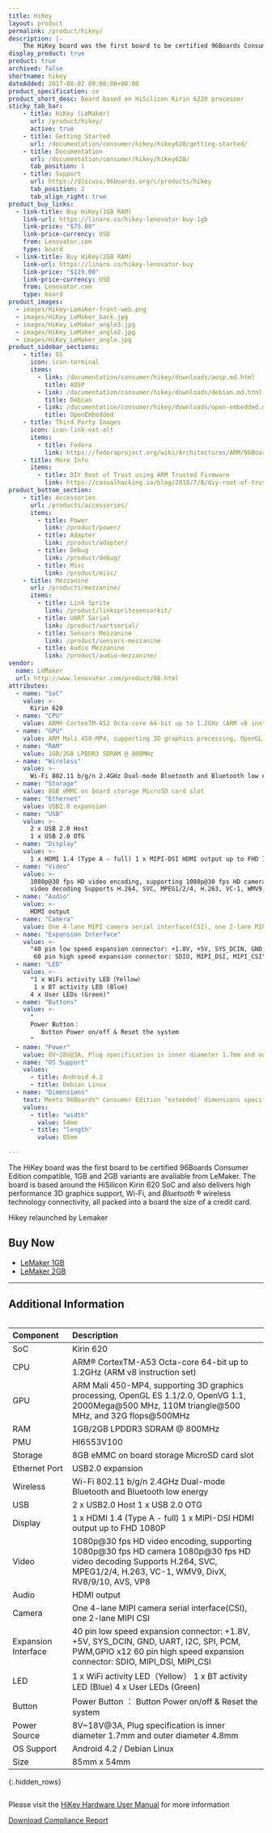 ```yaml
---
title: HiKey
layout: product
permalink: /product/hikey/
description: |-
    The HiKey board was the first board to be certified 96Boards Consumer Edition compatible,  1GB and 2GB variants are available from LeMaker. The board is based around the HiSilicon Kirin 620  SoC and also delivers high performance 3D graphics support, Wi-Fi, and Bluetooth connectivity, all packed into a board the size of a credit card.
display_product: true
product: true
archived: false
shortname: hikey
dateAdded: 2017-08-02 09:00:00+00:00
product_specification: ce
product_short_desc: Board based on HiSilicon Kirin 6220 processor
sticky_tab_bar:
    - title: HiKey (LeMaker)
      url: /product/hikey/
      active: true
    - title: Getting Started
      url: /documentation/consumer/hikey/hikey620/getting-started/
    - title: Documentation
      url: /documentation/consumer/hikey/hikey620/
      tab_position: 1
    - title: Support
      url: https://discuss.96boards.org/c/products/hikey
      tab_position: 2
      tab_align_right: true
product_buy_links:
  - link-title: Buy HiKey(1GB RAM)
    link-url: https://linaro.co/hikey-lenovator-buy-1gb
    link-price: "$75.00"
    link-price-currency: USD
    from: Lenovator.com
    type: board
  - link-title: Buy HiKey(2GB RAM)
    link-url: https://linaro.co/hikey-lenovator-buy
    link-price: "$119.00"
    link-price-currency: USD
    from: Lenovator.com
    type: board
product_images:
  - images/Hikey-Lemaker-front-web.png
  - images/HiKey_LeMaker_back.jpg
  - images/HiKey_LeMaker_angle3.jpg
  - images/HiKey_LeMaker_angle2.jpg
  - images/HiKey_LeMaker_angle.jpg
product_sidebar_sections:
    - title: OS
      icon: icon-terminal
      items:
        - link: /documentation/consumer/hikey/downloads/aosp.md.html
          title: AOSP
        - link: /documentation/consumer/hikey/downloads/debian.md.html
          title: Debian
        - link: /documentation/consumer/hikey/downloads/open-embedded.md.html
          title: OpenEmbedded
    - title: Third Party Images
      icon: icon-link-ext-alt
      items:
        - title: Fedora
          link: https://fedoraproject.org/wiki/Architectures/ARM/96Boards
    - title: More Info
      items:
        - title: DIY Root of Trust using ARM Trusted Firmware
          link: https://casualhacking.io/blog/2018/7/8/diy-root-of-trust-using-arm-trusted-firmware-on-the-96boards-hikey
product_bottom_section:
    - title: Accessories
      url: /products/accessories/
      items:
        - title: Power
          link: /product/power/
        - title: Adapter
          link: /product/adapter/
        - title: Debug
          link: /product/debug/
        - title: Misc
          link: /product/misc/
    - title: Mezzanine
      url: /products/mezzanine/
      items:
        - title: Link Sprite
          link: /product/linkspritesensorkit/
        - title: UART Serial
          link: /product/uartserial/
        - title: Sensors Mezzanine
          link: /product/sensors-mezzanine
        - title: Audio Mezzanine
          link: /product/audio-mezzanine/
vendor:
  name: LeMaker
  url: http://www.lenovator.com/product/86.html
attributes:
  - name: "SoC"
    value: >-
      Kirin 620
  - name: "CPU"
    value: ARM® CortexTM-A53 Octa-core 64-bit up to 1.2GHz (ARM v8 instruction set)
  - name: "GPU"
    value: ARM Mali 450-MP4, supporting 3D graphics processing, OpenGL ES 1.1/2.0, OpenVG 1.1, 2000Mega@500 MHz, 110M triangle@500 MHz, and 32G flops@500MHz
  - name: "RAM"
    value: 1GB/2GB LPDDR3 SDRAM @ 800MHz
  - name: "Wireless"
    value: >-
      Wi-Fi 802.11 b/g/n 2.4GHz Dual-mode Bluetooth and Bluetooth low energy
  - name: "Storage"
    value: 8GB eMMC on board storage MicroSD card slot
  - name: "Ethernet"
    value: USB2.0 expansion
  - name: "USB"
    value: >-
      2 x USB 2.0 Host
      1 x USB 2.0 OTG
  - name: "Display"
    value: >-
      1 x HDMI 1.4 (Type A - full) 1 x MIPI-DSI HDMI output up to FHD 1080P
  - name: "Video"
    value: >-
      1080p@30 fps HD video encoding, supporting 1080p@30 fps HD camera 1080p@30 fps HD
      video decoding Supports H.264, SVC, MPEG1/2/4, H.263, VC-1, WMV9, DivX, RV8/9/10, AVS, VP8
  - name: "Audio"
    value: >-
      HDMI output
  - name: "Camera"
    value: One 4-lane MIPI camera serial interface(CSI), one 2-lane MIPI CSI
  - name: "Expansion Interface"
    value: >-
      "40 pin low speed expansion connector: +1.8V, +5V, SYS_DCIN, GND, UART, I2C, SPI, PCM, PWM,GPIO x12
       60 pin high speed expansion connector: SDIO, MIPI_DSI, MIPI_CSI"
  - name: "LED"
    value: >-
      "1 x WiFi activity LED（Yellow）
       1 x BT activity LED (Blue)
      4 x User LEDs (Green)"
  - name: "Buttons"
    value: >-
      "
      Power Button：
         Button Power on/off & Reset the system
      "
  - name: "Power"
    value: 8V~18V@3A, Plug specification is inner diameter 1.7mm and outer diameter 4.8mm
  - name: "OS Support"
    values:
      - title: Android 4.2
      - title: Debian Linux
  - name: "Dimensions"
    text: Meets 96Boards™ Consumer Edition ’extended’ dimensions specifications.
    values:
      - title: "width"
        value: 54mm
      - title: "length"
        value: 85mm

---
```

The HiKey board was the first board to be certified 96Boards Consumer Edition compatible,  1GB and 2GB variants are available from LeMaker. The board is based
around the HiSilicon Kirin 620  SoC and also delivers high performance 3D graphics support, Wi-Fi, and _Bluetooth_ ® wireless technology connectivity, all packed into a board the size
of a credit card.

Hikey relaunched by Lemaker

## Buy Now

- [LeMaker 1GB](http://linaro.co/hikey-lenovator-buy-1gb)
- [LeMaker 2GB](http://linaro.co/hikey-lenovator-buy)

***

## Additional Information
<div style="overflow-x:scroll;" markdown="1">


|   Component          |   Description                                                                                    |
|:---------------------|:-------------------------------------------------------------------------------------------------|
|  SoC                 | Kirin 620                                                                                        |
|  CPU                 | ARM® CortexTM-A53 Octa-core 64-bit up to 1.2GHz (ARM v8 instruction set)                         |
|  GPU                 | ARM Mali 450-MP4, supporting 3D graphics processing, OpenGL ES 1.1/2.0, OpenVG 1.1, 2000Mega@500 MHz, 110M triangle@500 MHz, and 32G flops@500MHz                                                                                    |
|  RAM                 | 1GB/2GB LPDDR3 SDRAM @ 800MHz                                                                    |
|  PMU                 | HI6553V100                                                                                       |
|  Storage             | 8GB eMMC on board storage MicroSD card slot	                                                     |
|  Ethernet Port       | USB2.0 expansion                                                                                 |
|  Wireless            | Wi-Fi 802.11 b/g/n 2.4GHz Dual-mode Bluetooth and Bluetooth low energy                           |
|  USB                 | 2 x USB2.0 Host 1 x USB 2.0 OTG                                                                  |
|  Display             | 1 x HDMI 1.4 (Type A - full) 1 x MIPI-DSI HDMI output up to FHD 1080P                            |
|  Video               | 1080p@30 fps HD video encoding, supporting 1080p@30 fps HD camera 1080p@30 fps HD video decoding Supports H.264, SVC, MPEG1/2/4, H.263, VC-1, WMV9, DivX, RV8/9/10, AVS, VP8                                                        |
|  Audio               | HDMI output                                                                                      |
|  Camera              | One 4-lane MIPI camera serial interface(CSI), one 2-lane MIPI CSI                                |
|  Expansion Interface | 40 pin low speed expansion connector: +1.8V, +5V, SYS_DCIN, GND, UART, I2C, SPI, PCM, PWM,GPIO x12 60 pin high speed expansion connector:   SDIO, MIPI_DSI, MIPI_CSI                                                                |
|  LED                 | 1 x WiFi activity LED（Yellow） 1 x BT  activity LED (Blue) 4 x User LEDs (Green)                |
|  Button              | Power Button ： Button Power on/off & Reset the system                                           |
|  Power Source        | 8V~18V@3A, Plug specification is inner diameter 1.7mm and outer diameter 4.8mm                   |
|  OS Support          | Android 4.2 / Debian Linux                                                                       |
|  Size                | 85mm x 54mm                                                                                      |
{:.hidden_rows}

</div>

Please visit the [HiKey Hardware User Manual](https://github.com/96boards/documentation/blob/master/consumer/hikey/hikey620/hardware-docs/hardware-user-manual.md) for more information

<a href="/documentation/consumer/hikey/hikey620/hardware-docs/files/compliance-hikey.pdf" class="btn blog-read-more-btn center-block">Download Compliance Report</a>
